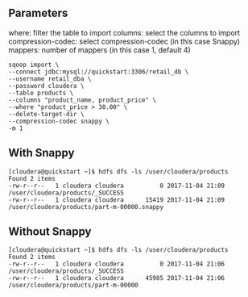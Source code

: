 ## Parameters 
where: filter the table to import
columns: select the columns to import
compression-codec: select compression-codec (in this case Snappy)
mappers: number of mappers (in this case 1, default 4)

```Shell
sqoop import \
--connect jdbc:mysql://quickstart:3306/retail_db \
--username retail_dba \
--password cloudera \
--table products \
--columns "product_name, product_price" \
--where "product_price > 30.00" \
--delete-target-dir \
--compression-codec snappy \
-m 1
```

## With Snappy
```Shell
[cloudera@quickstart ~]$ hdfs dfs -ls /user/cloudera/products
Found 2 items
-rw-r--r--   1 cloudera cloudera          0 2017-11-04 21:09 /user/cloudera/products/_SUCCESS
-rw-r--r--   1 cloudera cloudera      15419 2017-11-04 21:09 /user/cloudera/products/part-m-00000.snappy
```

## Without Snappy
```Shell
[cloudera@quickstart ~]$ hdfs dfs -ls /user/cloudera/products
Found 2 items
-rw-r--r--   1 cloudera cloudera          0 2017-11-04 21:06 /user/cloudera/products/_SUCCESS
-rw-r--r--   1 cloudera cloudera      45985 2017-11-04 21:06 /user/cloudera/products/part-m-00000
```
